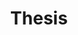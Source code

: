 ---
layout: default
permalink: /database-llm-thesis/
title: Thesis
nav: true
nav_order: 6
redirect: true
redirect_to: /assets/pdf/THESIS_ASHWIN.pdf
---